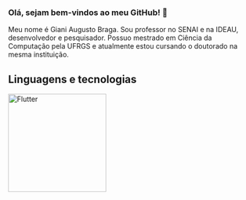 ### Olá, sejam bem-vindos ao meu GitHub! 👋

Meu nome é Giani Augusto Braga. Sou professor no SENAI e na IDEAU, desenvolvedor e pesquisador. Possuo mestrado em Ciência da Computação pela UFRGS e atualmente estou cursando o doutorado na mesma instituição.

## Linguagens e tecnologias
<img src="https://upload.wikimedia.org/wikipedia/commons/thumb/4/44/Google-flutter-logo.svg/2560px-Google-flutter-logo.svg.png" alt="Flutter" width="200" height="200">

<!--
**GianiBraga/GianiBraga** is a ✨ _special_ ✨ repository because its `README.md` (this file) appears on your GitHub profile.

Here are some ideas to get you started:

- 🔭 I’m currently working on ...
- 🌱 I’m currently learning ...
- 👯 I’m looking to collaborate on ...
- 🤔 I’m looking for help with ...
- 💬 Ask me about ...
- 📫 How to reach me: ...
- 😄 Pronouns: ...
- ⚡ Fun fact: ...
-->
